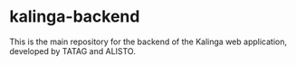 # kalinga-backend
This is the main repository for the backend of the Kalinga web application, developed by TATAG and ALISTO.
